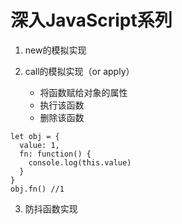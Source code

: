 # 深入JavaScript系列
1. new的模拟实现
2. call的模拟实现（or apply）

      - 将函数赋给对象的属性
      - 执行该函数
      - 删除该函数
```
let obj = {
  value: 1,
  fn: function() {
    console.log(this.value)
  }
}
obj.fn() //1
```
3. 防抖函数实现
